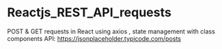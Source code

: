 # Reactjs_REST_API_requests

POST & GET requests in React using axios , state management with class components
API: https://jsonplaceholder.typicode.com/posts
